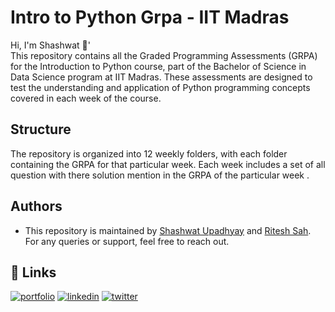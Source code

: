 
#  Intro to Python Grpa - IIT Madras 

Hi, I'm Shashwat 👋'    
This repository contains all the Graded Programming Assessments (GRPA) for the Introduction to Python course, part of the Bachelor of Science in Data Science program at IIT Madras. These assessments are designed to test the understanding and application of Python programming concepts covered in each week of the course.




## Structure
The repository is organized into 12 weekly folders, with each folder containing the GRPA for that particular week. Each week includes a set of all question with there solution  mention in the GRPA of the particular week .

## Authors

- This repository is maintained by [ Shashwat Upadhyay](https://github.com/Shashwatology) and [Ritesh Sah](https://github.com/riteshsah235). For any queries or support, feel free to reach out. 






## 🔗 Links

[![portfolio](https://img.shields.io/badge/my_portfolio-000?style=for-the-badge&logo=ko-fi&logoColor=white)](https://bento.me/shashwatupadhyay)
[![linkedin](https://img.shields.io/badge/linkedin-0A66C2?style=for-the-badge&logo=linkedin&logoColor=white)](https://www.linkedin.com/in/shashwat-upadhyay-13abb020b/)
[![twitter](https://img.shields.io/badge/twitter-1DA1F2?style=for-the-badge&logo=twitter&logoColor=white)](https://x.com/_Shashwatology)


